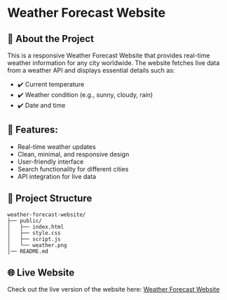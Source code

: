 # Weather Forecast Website

## 🌟 About the Project
This is a responsive Weather Forecast Website that provides real-time weather information for any city worldwide. The website fetches live data from a weather API and displays essential details such as:
- ✔️ Current temperature
- ✔️ Weather condition (e.g., sunny, cloudy, rain)
- ✔️ Date and time

## 🔧 Features:
- Real-time weather updates
- Clean, minimal, and responsive design
- User-friendly interface
- Search functionality for different cities
- API integration for live data
  
## 📂 Project Structure
```
weather-forecast-website/
├── public/
│   ├── index.html        
│   ├── style.css          
│   ├── script.js          
│   └── weather.png       
│── README.md
```
## 🌐 Live Website
Check out the live version of the website here: [Weather Forecast Website](https://Aniket6125.github.io/Weather-Forecast-Website/)

